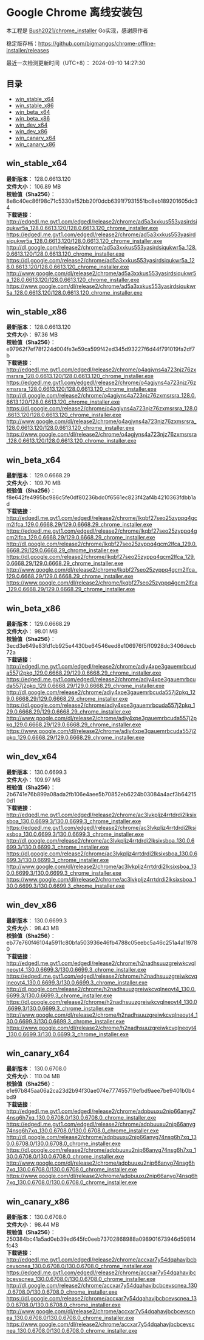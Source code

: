 # Google Chrome 离线安装包
本工程是 [Bush2021/chrome_installer](https://github.com/Bush2021/chrome_installer) Go实现，感谢原作者

稳定版存档：<https://github.com/bigmangos/chrome-offline-installer/releases>

最近一次检测更新时间（UTC+8）：
2024-09-10 14:27:30

## 目录
* [win_stable_x64](https://github.com/bigmangos/chrome-offline-installer?tab=readme-ov-file#win_stable_x64)
* [win_stable_x86](https://github.com/bigmangos/chrome-offline-installer?tab=readme-ov-file#win_stable_x86)
* [win_beta_x64](https://github.com/bigmangos/chrome-offline-installer?tab=readme-ov-file#win_beta_x64)
* [win_beta_x86](https://github.com/bigmangos/chrome-offline-installer?tab=readme-ov-file#win_beta_x86)
* [win_dev_x64](https://github.com/bigmangos/chrome-offline-installer?tab=readme-ov-file#win_dev_x64)
* [win_dev_x86](https://github.com/bigmangos/chrome-offline-installer?tab=readme-ov-file#win_dev_x86)
* [win_canary_x64](https://github.com/bigmangos/chrome-offline-installer?tab=readme-ov-file#win_canary_x64)
* [win_canary_x86](https://github.com/bigmangos/chrome-offline-installer?tab=readme-ov-file#win_canary_x86)

## win_stable_x64
**最新版本**： 128.0.6613.120  
**文件大小**： 106.89 MB  
**校验值（Sha256）**： 8e8c40ec86f98c71c5330af52bb20f0dcb6391f7931551bc8eb189201605dc34  
**下载链接**：
http://edgedl.me.gvt1.com/edgedl/release2/chrome/ad5a3xxkus553yasirdsiqukwr5a_128.0.6613.120/128.0.6613.120_chrome_installer.exe
https://edgedl.me.gvt1.com/edgedl/release2/chrome/ad5a3xxkus553yasirdsiqukwr5a_128.0.6613.120/128.0.6613.120_chrome_installer.exe
http://dl.google.com/release2/chrome/ad5a3xxkus553yasirdsiqukwr5a_128.0.6613.120/128.0.6613.120_chrome_installer.exe
https://dl.google.com/release2/chrome/ad5a3xxkus553yasirdsiqukwr5a_128.0.6613.120/128.0.6613.120_chrome_installer.exe
http://www.google.com/dl/release2/chrome/ad5a3xxkus553yasirdsiqukwr5a_128.0.6613.120/128.0.6613.120_chrome_installer.exe
https://www.google.com/dl/release2/chrome/ad5a3xxkus553yasirdsiqukwr5a_128.0.6613.120/128.0.6613.120_chrome_installer.exe
## win_stable_x86
**最新版本**： 128.0.6613.120  
**文件大小**： 97.36 MB  
**校验值（Sha256）**： e97962f7ef78f224d004fe3e59ca599f42ed345d93227f6d44f791019fa2df7b  
**下载链接**：
http://edgedl.me.gvt1.com/edgedl/release2/chrome/o4agjyns4a723njz76zxmsrsra_128.0.6613.120/128.0.6613.120_chrome_installer.exe
https://edgedl.me.gvt1.com/edgedl/release2/chrome/o4agjyns4a723njz76zxmsrsra_128.0.6613.120/128.0.6613.120_chrome_installer.exe
http://dl.google.com/release2/chrome/o4agjyns4a723njz76zxmsrsra_128.0.6613.120/128.0.6613.120_chrome_installer.exe
https://dl.google.com/release2/chrome/o4agjyns4a723njz76zxmsrsra_128.0.6613.120/128.0.6613.120_chrome_installer.exe
http://www.google.com/dl/release2/chrome/o4agjyns4a723njz76zxmsrsra_128.0.6613.120/128.0.6613.120_chrome_installer.exe
https://www.google.com/dl/release2/chrome/o4agjyns4a723njz76zxmsrsra_128.0.6613.120/128.0.6613.120_chrome_installer.exe
## win_beta_x64
**最新版本**： 129.0.6668.29  
**文件大小**： 109.70 MB  
**校验值（Sha256）**： f8e642fe4995bc986c5fe0df80236bdc0f6561ec823f42af4b4210363fdbb1ad  
**下载链接**：
http://edgedl.me.gvt1.com/edgedl/release2/chrome/lkqbf27seo25zyppq4gcm2lfca_129.0.6668.29/129.0.6668.29_chrome_installer.exe
https://edgedl.me.gvt1.com/edgedl/release2/chrome/lkqbf27seo25zyppq4gcm2lfca_129.0.6668.29/129.0.6668.29_chrome_installer.exe
http://dl.google.com/release2/chrome/lkqbf27seo25zyppq4gcm2lfca_129.0.6668.29/129.0.6668.29_chrome_installer.exe
https://dl.google.com/release2/chrome/lkqbf27seo25zyppq4gcm2lfca_129.0.6668.29/129.0.6668.29_chrome_installer.exe
http://www.google.com/dl/release2/chrome/lkqbf27seo25zyppq4gcm2lfca_129.0.6668.29/129.0.6668.29_chrome_installer.exe
https://www.google.com/dl/release2/chrome/lkqbf27seo25zyppq4gcm2lfca_129.0.6668.29/129.0.6668.29_chrome_installer.exe
## win_beta_x86
**最新版本**： 129.0.6668.29  
**文件大小**： 98.01 MB  
**校验值（Sha256）**： 3ecd3e649e83fd1cb925e4430be64546eed8e106976f5ff0928dc3406decb72a  
**下载链接**：
http://edgedl.me.gvt1.com/edgedl/release2/chrome/adiy4xpe3gauemrbcuda557j2pkq_129.0.6668.29/129.0.6668.29_chrome_installer.exe
https://edgedl.me.gvt1.com/edgedl/release2/chrome/adiy4xpe3gauemrbcuda557j2pkq_129.0.6668.29/129.0.6668.29_chrome_installer.exe
http://dl.google.com/release2/chrome/adiy4xpe3gauemrbcuda557j2pkq_129.0.6668.29/129.0.6668.29_chrome_installer.exe
https://dl.google.com/release2/chrome/adiy4xpe3gauemrbcuda557j2pkq_129.0.6668.29/129.0.6668.29_chrome_installer.exe
http://www.google.com/dl/release2/chrome/adiy4xpe3gauemrbcuda557j2pkq_129.0.6668.29/129.0.6668.29_chrome_installer.exe
https://www.google.com/dl/release2/chrome/adiy4xpe3gauemrbcuda557j2pkq_129.0.6668.29/129.0.6668.29_chrome_installer.exe
## win_dev_x64
**最新版本**： 130.0.6699.3  
**文件大小**： 109.97 MB  
**校验值（Sha256）**： 2b6741e76b899a08ada2fb106e4aee5b70852eb6224b03084a4acf3b642150d1  
**下载链接**：
http://edgedl.me.gvt1.com/edgedl/release2/chrome/ac3lvkpljz4rrtdrdi2lksixsboa_130.0.6699.3/130.0.6699.3_chrome_installer.exe
https://edgedl.me.gvt1.com/edgedl/release2/chrome/ac3lvkpljz4rrtdrdi2lksixsboa_130.0.6699.3/130.0.6699.3_chrome_installer.exe
http://dl.google.com/release2/chrome/ac3lvkpljz4rrtdrdi2lksixsboa_130.0.6699.3/130.0.6699.3_chrome_installer.exe
https://dl.google.com/release2/chrome/ac3lvkpljz4rrtdrdi2lksixsboa_130.0.6699.3/130.0.6699.3_chrome_installer.exe
http://www.google.com/dl/release2/chrome/ac3lvkpljz4rrtdrdi2lksixsboa_130.0.6699.3/130.0.6699.3_chrome_installer.exe
https://www.google.com/dl/release2/chrome/ac3lvkpljz4rrtdrdi2lksixsboa_130.0.6699.3/130.0.6699.3_chrome_installer.exe
## win_dev_x86
**最新版本**： 130.0.6699.3  
**文件大小**： 98.43 MB  
**校验值（Sha256）**： eb77e760f46104a5911c80bfa503936e46fb4788c05eebc5a46c251a4a119780  
**下载链接**：
http://edgedl.me.gvt1.com/edgedl/release2/chrome/h2nadhsuuzgreiwkcvqlneoyt4_130.0.6699.3/130.0.6699.3_chrome_installer.exe
https://edgedl.me.gvt1.com/edgedl/release2/chrome/h2nadhsuuzgreiwkcvqlneoyt4_130.0.6699.3/130.0.6699.3_chrome_installer.exe
http://dl.google.com/release2/chrome/h2nadhsuuzgreiwkcvqlneoyt4_130.0.6699.3/130.0.6699.3_chrome_installer.exe
https://dl.google.com/release2/chrome/h2nadhsuuzgreiwkcvqlneoyt4_130.0.6699.3/130.0.6699.3_chrome_installer.exe
http://www.google.com/dl/release2/chrome/h2nadhsuuzgreiwkcvqlneoyt4_130.0.6699.3/130.0.6699.3_chrome_installer.exe
https://www.google.com/dl/release2/chrome/h2nadhsuuzgreiwkcvqlneoyt4_130.0.6699.3/130.0.6699.3_chrome_installer.exe
## win_canary_x64
**最新版本**： 130.0.6708.0  
**文件大小**： 110.04 MB  
**校验值（Sha256）**： e1e97b845aa06a2ca23d2b94f30ae074e777455719efbd9aee7be9401b0b4bd9  
**下载链接**：
http://edgedl.me.gvt1.com/edgedl/release2/chrome/adpbuuxu2nip66anyg74nsg6h7xq_130.0.6708.0/130.0.6708.0_chrome_installer.exe
https://edgedl.me.gvt1.com/edgedl/release2/chrome/adpbuuxu2nip66anyg74nsg6h7xq_130.0.6708.0/130.0.6708.0_chrome_installer.exe
http://dl.google.com/release2/chrome/adpbuuxu2nip66anyg74nsg6h7xq_130.0.6708.0/130.0.6708.0_chrome_installer.exe
https://dl.google.com/release2/chrome/adpbuuxu2nip66anyg74nsg6h7xq_130.0.6708.0/130.0.6708.0_chrome_installer.exe
http://www.google.com/dl/release2/chrome/adpbuuxu2nip66anyg74nsg6h7xq_130.0.6708.0/130.0.6708.0_chrome_installer.exe
https://www.google.com/dl/release2/chrome/adpbuuxu2nip66anyg74nsg6h7xq_130.0.6708.0/130.0.6708.0_chrome_installer.exe
## win_canary_x86
**最新版本**： 130.0.6708.0  
**文件大小**： 98.44 MB  
**校验值（Sha256）**： 250384bc41a5ad0eb39ed645fc0eeb73702868988a098901673946d59814fc43  
**下载链接**：
http://edgedl.me.gvt1.com/edgedl/release2/chrome/accxar7y54dqahavjbcbcevscnea_130.0.6708.0/130.0.6708.0_chrome_installer.exe
https://edgedl.me.gvt1.com/edgedl/release2/chrome/accxar7y54dqahavjbcbcevscnea_130.0.6708.0/130.0.6708.0_chrome_installer.exe
http://dl.google.com/release2/chrome/accxar7y54dqahavjbcbcevscnea_130.0.6708.0/130.0.6708.0_chrome_installer.exe
https://dl.google.com/release2/chrome/accxar7y54dqahavjbcbcevscnea_130.0.6708.0/130.0.6708.0_chrome_installer.exe
http://www.google.com/dl/release2/chrome/accxar7y54dqahavjbcbcevscnea_130.0.6708.0/130.0.6708.0_chrome_installer.exe
https://www.google.com/dl/release2/chrome/accxar7y54dqahavjbcbcevscnea_130.0.6708.0/130.0.6708.0_chrome_installer.exe
